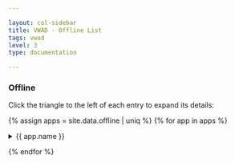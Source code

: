 ```yaml
---

layout: col-sidebar
title: VWAD - Offline List
tags: vwad
level: 3
type: documentation

---
```


### Offline

Click the triangle to the left of each entry to expand its details:

{% assign apps = site.data.offline | uniq %}
{% for app in apps %}
<details>
  <summary> {{ app.name }} </summary>
  <div style="padding-left: 20px">
  <a href="{{ app.url }}"> {{ app.name }} </a> <br>
  {% if app.author != "" and app.author != nil %}
    Author: {{ app.author }} <br>
  {% endif %}
  {% if app.notes != "" and app.notes != nil %}
    Notes: {{ app.notes }} <br>
  {% endif %}
  {% if app.references != empty and app.references != nil %} 
    Reference(s): <br>
    {% for ref in app.references %}
      * <a href="{{ ref.url }}">{{ ref.name }}</a> <br>
    {% endfor %}
  {% endif %}
  {% if app.technology != empty and app.technology != nil %}
    Technology(ies): <br>
    {% for tech in app.technology %}
      * {{ tech }} <br>
    {% endfor %}
  {% endif %}
  </div>
</details>

{% endfor %}
